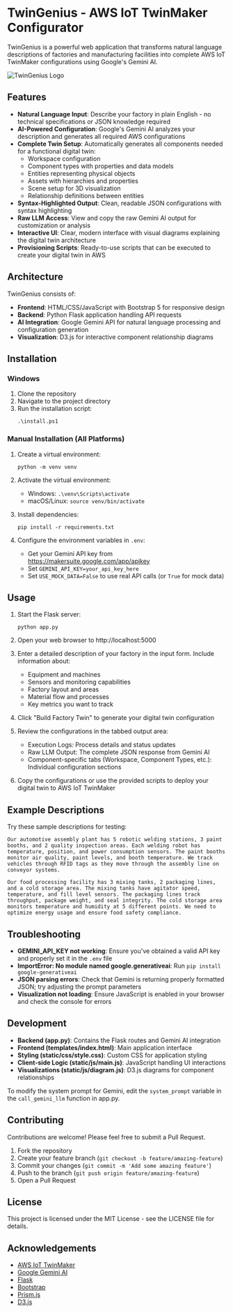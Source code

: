 # TwinGenius - AWS IoT TwinMaker Configurator

TwinGenius is a powerful web application that transforms natural language descriptions of factories and manufacturing facilities into complete AWS IoT TwinMaker configurations using Google's Gemini AI.

![TwinGenius Logo](static/img/logo.png)

## Features

- **Natural Language Input**: Describe your factory in plain English - no technical specifications or JSON knowledge required
- **AI-Powered Configuration**: Google's Gemini AI analyzes your description and generates all required AWS configurations
- **Complete Twin Setup**: Automatically generates all components needed for a functional digital twin:
  - Workspace configuration
  - Component types with properties and data models
  - Entities representing physical objects
  - Assets with hierarchies and properties
  - Scene setup for 3D visualization
  - Relationship definitions between entities
- **Syntax-Highlighted Output**: Clean, readable JSON configurations with syntax highlighting
- **Raw LLM Access**: View and copy the raw Gemini AI output for customization or analysis
- **Interactive UI**: Clear, modern interface with visual diagrams explaining the digital twin architecture
- **Provisioning Scripts**: Ready-to-use scripts that can be executed to create your digital twin in AWS

## Architecture

TwinGenius consists of:

- **Frontend**: HTML/CSS/JavaScript with Bootstrap 5 for responsive design
- **Backend**: Python Flask application handling API requests
- **AI Integration**: Google Gemini API for natural language processing and configuration generation
- **Visualization**: D3.js for interactive component relationship diagrams

## Installation

### Windows

1. Clone the repository
2. Navigate to the project directory
3. Run the installation script:
   ```
   .\install.ps1
   ```

### Manual Installation (All Platforms)

1. Create a virtual environment:
   ```
   python -m venv venv
   ```

2. Activate the virtual environment:
   - Windows: `.\venv\Scripts\activate`
   - macOS/Linux: `source venv/bin/activate`

3. Install dependencies:
   ```
   pip install -r requirements.txt
   ```

4. Configure the environment variables in `.env`:
   - Get your Gemini API key from https://makersuite.google.com/app/apikey
   - Set `GEMINI_API_KEY=your_api_key_here`
   - Set `USE_MOCK_DATA=False` to use real API calls (or `True` for mock data)

## Usage

1. Start the Flask server:
   ```
   python app.py
   ```

2. Open your web browser to http://localhost:5000

3. Enter a detailed description of your factory in the input form. Include information about:
   - Equipment and machines
   - Sensors and monitoring capabilities
   - Factory layout and areas
   - Material flow and processes
   - Key metrics you want to track

4. Click "Build Factory Twin" to generate your digital twin configuration

5. Review the configurations in the tabbed output area:
   - Execution Logs: Process details and status updates
   - Raw LLM Output: The complete JSON response from Gemini AI
   - Component-specific tabs (Workspace, Component Types, etc.): Individual configuration sections

6. Copy the configurations or use the provided scripts to deploy your digital twin to AWS IoT TwinMaker

## Example Descriptions

Try these sample descriptions for testing:

```
Our automotive assembly plant has 5 robotic welding stations, 3 paint booths, and 2 quality inspection areas. Each welding robot has temperature, position, and power consumption sensors. The paint booths monitor air quality, paint levels, and booth temperature. We track vehicles through RFID tags as they move through the assembly line on conveyor systems.
```

```
Our food processing facility has 3 mixing tanks, 2 packaging lines, and a cold storage area. The mixing tanks have agitator speed, temperature, and fill level sensors. The packaging lines track throughput, package weight, and seal integrity. The cold storage area monitors temperature and humidity at 5 different points. We need to optimize energy usage and ensure food safety compliance.
```

## Troubleshooting

- **GEMINI_API_KEY not working**: Ensure you've obtained a valid API key and properly set it in the `.env` file
- **ImportError: No module named google.generativeai**: Run `pip install google-generativeai`
- **JSON parsing errors**: Check that Gemini is returning properly formatted JSON; try adjusting the prompt parameters
- **Visualization not loading**: Ensure JavaScript is enabled in your browser and check the console for errors

## Development

- **Backend (app.py)**: Contains the Flask routes and Gemini AI integration
- **Frontend (templates/index.html)**: Main application interface
- **Styling (static/css/style.css)**: Custom CSS for application styling
- **Client-side Logic (static/js/main.js)**: JavaScript handling UI interactions
- **Visualizations (static/js/diagram.js)**: D3.js diagrams for component relationships

To modify the system prompt for Gemini, edit the `system_prompt` variable in the `call_gemini_llm` function in app.py.

## Contributing

Contributions are welcome! Please feel free to submit a Pull Request.

1. Fork the repository
2. Create your feature branch (`git checkout -b feature/amazing-feature`)
3. Commit your changes (`git commit -m 'Add some amazing feature'`)
4. Push to the branch (`git push origin feature/amazing-feature`)
5. Open a Pull Request

## License

This project is licensed under the MIT License - see the LICENSE file for details.

## Acknowledgements

- [AWS IoT TwinMaker](https://aws.amazon.com/iot-twinmaker/)
- [Google Gemini AI](https://ai.google.dev/models/gemini)
- [Flask](https://flask.palletsprojects.com/)
- [Bootstrap](https://getbootstrap.com/)
- [Prism.js](https://prismjs.com/)
- [D3.js](https://d3js.org/) 